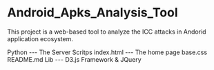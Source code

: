 # Android_Apks_Analysis_Tool
This project is a web-based tool to analyze the ICC attacks in Andorid application ecosystem.

Python     --- The Server Scritps
index.html --- The home page
base.css
README.md
Lib         --- D3.js Framework & JQuery
